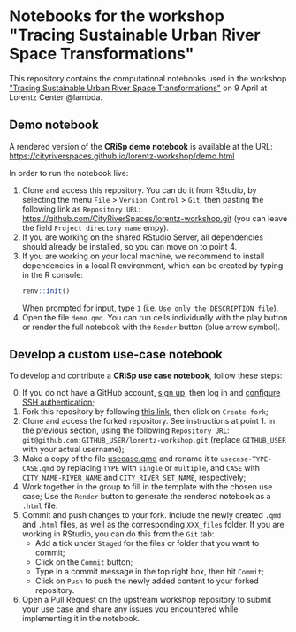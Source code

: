 # Notebooks for the workshop "Tracing Sustainable Urban River Space Transformations"

This repository contains the computational notebooks used in the workshop ["Tracing Sustainable Urban River Space Transformations"](https://www.lorentzcenter.nl/tracing-sustainable-urban-river-space-transformations.html) on 9 April at Lorentz Center @lambda.

## Demo notebook

A rendered version of the **CRiSp demo notebook** is available at the URL: <https://cityriverspaces.github.io/lorentz-workshop/demo.html>

In order to run the notebook live:

1. Clone and access this repository. You can do it from RStudio, by selecting the menu `File` > `Version Control` > `Git`, then pasting the following link as `Repository URL`: <https://github.com/CityRiverSpaces/lorentz-workshop.git> (you can leave the field `Project directory name` empy).
2. If you are working on the shared RStudio Server, all dependencies should already be installed, so you can move on to point 4.
3. If you are working on your local machine, we recommend to install dependencies in a local R environment, which can be created by typing in the R console:
    ```r
    renv::init()
    ```
    When prompted for input, type `1` (i.e. `Use only the DESCRIPTION file`).
4. Open the file `demo.qmd`. You can run cells individually with the play button or render the full notebook with the `Render` button (blue arrow symbol).

## Develop a custom use-case notebook

To develop and contribute a **CRiSp use case notebook**, follow these steps:

0. If you do not have a GitHub account, [sign up](https://github.com), then log in and [configure SSH authentication](https://docs.github.com/en/authentication/connecting-to-github-with-ssh/adding-a-new-ssh-key-to-your-github-account);
1. Fork this repository by following [this link](https://github.com/CityRiverSpaces/lorentz-workshop/fork), then click on `Create fork`;
2. Clone and access the forked repository. See instructions at point 1. in the previous section, using the following `Repository URL`: `git@github.com:GITHUB_USER/lorentz-workshop.git` (replace `GITHUB_USER` with your actual username);
3. Make a copy of the file [usecase.qmd](usecase.qmd) and rename it to `usecase-TYPE-CASE.qmd` by replacing `TYPE` with `single` or `multiple`, and `CASE` with `CITY_NAME-RIVER_NAME` and `CITY_RIVER_SET_NAME`, respectively;
4. Work together in the group to fill in the template with the chosen use case; Use the `Render` button to generate the rendered notebook as a `.html` file.
5. Commit and push changes to your fork. Include the newly created `.qmd` and `.html` files, as well as the corresponding `XXX_files` folder. If you are working in RStudio, you can do this from the `Git` tab:
    * Add a tick under `Staged` for the files or folder that you want to commit;
    * Click on the `Commit` button;
    * Type in a commit message in the top right box, then hit `Commit`;
    * Click on `Push` to push the newly added content to your forked repository.
6. Open a Pull Request on the upstream workshop repository to submit your use case and share any issues you encountered while implementing it in the notebook.
